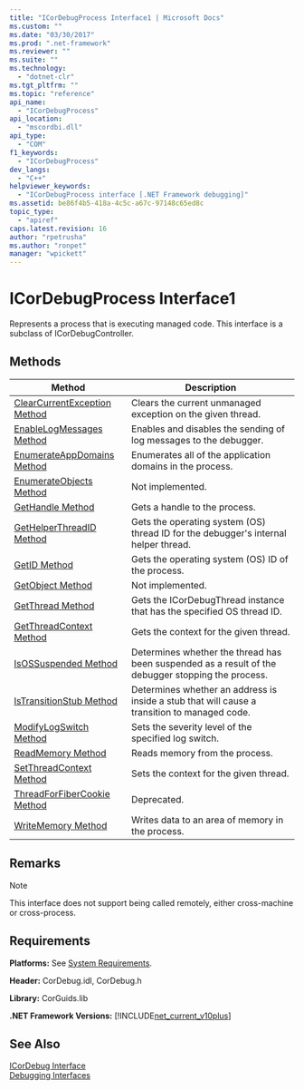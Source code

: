 ```yaml
---
title: "ICorDebugProcess Interface1 | Microsoft Docs"
ms.custom: ""
ms.date: "03/30/2017"
ms.prod: ".net-framework"
ms.reviewer: ""
ms.suite: ""
ms.technology: 
  - "dotnet-clr"
ms.tgt_pltfrm: ""
ms.topic: "reference"
api_name: 
  - "ICorDebugProcess"
api_location: 
  - "mscordbi.dll"
api_type: 
  - "COM"
f1_keywords: 
  - "ICorDebugProcess"
dev_langs: 
  - "C++"
helpviewer_keywords: 
  - "ICorDebugProcess interface [.NET Framework debugging]"
ms.assetid: be86f4b5-418a-4c5c-a67c-97148c65ed8c
topic_type: 
  - "apiref"
caps.latest.revision: 16
author: "rpetrusha"
ms.author: "ronpet"
manager: "wpickett"
---
```

# ICorDebugProcess Interface1
Represents a process that is executing managed code. This interface is a subclass of ICorDebugController.  
  
## Methods  
  
|Method|Description|  
|------------|-----------------|  
|[ClearCurrentException Method](../../../../docs/framework/unmanaged-api/debugging/icordebugprocess-clearcurrentexception-method.md)|Clears the current unmanaged exception on the given thread.|  
|[EnableLogMessages Method](../../../../docs/framework/unmanaged-api/debugging/icordebugprocess-enablelogmessages-method.md)|Enables and disables the sending of log messages to the debugger.|  
|[EnumerateAppDomains Method](../../../../docs/framework/unmanaged-api/debugging/icordebugprocess-enumerateappdomains-method.md)|Enumerates all of the application domains in the process.|  
|[EnumerateObjects Method](../../../../docs/framework/unmanaged-api/debugging/icordebugprocess-enumerateobjects-method.md)|Not implemented.|  
|[GetHandle Method](../../../../docs/framework/unmanaged-api/debugging/icordebugprocess-gethandle-method.md)|Gets a handle to the process.|  
|[GetHelperThreadID Method](../../../../docs/framework/unmanaged-api/debugging/icordebugprocess-gethelperthreadid-method.md)|Gets the operating system (OS) thread ID for the debugger's internal helper thread.|  
|[GetID Method](../../../../docs/framework/unmanaged-api/debugging/icordebugprocess-getid-method.md)|Gets the operating system (OS) ID of the process.|  
|[GetObject Method](../../../../docs/framework/unmanaged-api/debugging/icordebugprocess-getobject-method.md)|Not implemented.|  
|[GetThread Method](../../../../docs/framework/unmanaged-api/debugging/icordebugprocess-getthread-method.md)|Gets the ICorDebugThread instance that has the specified OS thread ID.|  
|[GetThreadContext Method](../../../../docs/framework/unmanaged-api/debugging/icordebugprocess-getthreadcontext-method.md)|Gets the context for the given thread.|  
|[IsOSSuspended Method](../../../../docs/framework/unmanaged-api/debugging/icordebugprocess-isossuspended-method.md)|Determines whether the thread has been suspended as a result of the debugger stopping the process.|  
|[IsTransitionStub Method](../../../../docs/framework/unmanaged-api/debugging/icordebugprocess-istransitionstub-method.md)|Determines whether an address is inside a stub that will cause a transition to managed code.|  
|[ModifyLogSwitch Method](../../../../docs/framework/unmanaged-api/debugging/icordebugprocess-modifylogswitch-method.md)|Sets the severity level of the specified log switch.|  
|[ReadMemory Method](../../../../docs/framework/unmanaged-api/debugging/icordebugprocess-readmemory-method.md)|Reads memory from the process.|  
|[SetThreadContext Method](../../../../docs/framework/unmanaged-api/debugging/icordebugprocess-setthreadcontext-method.md)|Sets the context for the given thread.|  
|[ThreadForFiberCookie Method](../../../../docs/framework/unmanaged-api/debugging/icordebugprocess-threadforfibercookie-method.md)|Deprecated.|  
|[WriteMemory Method](../../../../docs/framework/unmanaged-api/debugging/icordebugprocess-writememory-method.md)|Writes data to an area of memory in the process.|  
  
## Remarks  
  
> [!NOTE]
>  This interface does not support being called remotely, either cross-machine or cross-process.  
  
## Requirements  
 **Platforms:** See [System Requirements](../../../../docs/framework/get-started/system-requirements.md).  
  
 **Header:** CorDebug.idl, CorDebug.h  
  
 **Library:** CorGuids.lib  
  
 **.NET Framework Versions:** [!INCLUDE[net_current_v10plus](../../../../includes/net-current-v10plus-md.md)]  
  
## See Also  
 [ICorDebug Interface](../../../../docs/framework/unmanaged-api/debugging/icordebug-interface.md)   
 [Debugging Interfaces](../../../../docs/framework/unmanaged-api/debugging/debugging-interfaces.md)